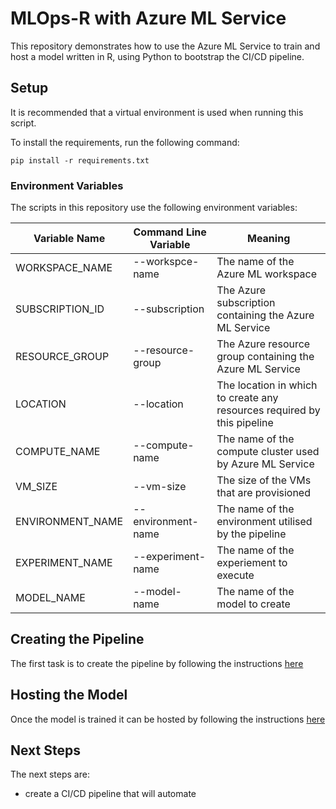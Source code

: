 # MLOps-R with Azure ML Service
This repository demonstrates how to use the Azure ML Service to train 
and host a model written in R, using Python to bootstrap the CI/CD 
pipeline.

## Setup
It is recommended that a virtual environment is used when running this script.

To install the requirements, run the following command:
```
pip install -r requirements.txt
```

### Environment Variables
The scripts in this repository use the following environment variables:

|Variable Name|Command Line Variable|Meaning|
|-|-|-|
|WORKSPACE_NAME|--workspce-name|The name of the Azure ML workspace
|SUBSCRIPTION_ID|--subscription|The Azure subscription containing the Azure ML Service
|RESOURCE_GROUP|--resource-group|The Azure resource group containing the Azure ML Service
|LOCATION|--location|The location in which to create any resources required by this pipeline
|COMPUTE_NAME|--compute-name|The name of the compute cluster used by Azure ML Service
|VM_SIZE|--vm-size|The size of the VMs that are provisioned
|ENVIRONMENT_NAME|--environment-name|The name of the environment utilised by the pipeline
|EXPERIMENT_NAME|--experiment-name|The name of the experiement to execute
|MODEL_NAME|--model-name|The name of the model to create

## Creating the Pipeline
The first task is to create the pipeline by following the instructions [here](src/mlops/pipeline/README.md)

## Hosting the Model
Once the model is trained it can be hosted by following the instructions [here](src/mlops/hosting/README.md)

## Next Steps
The next steps are:
* create a CI/CD pipeline that will automate 
